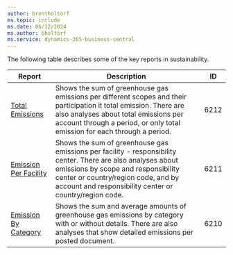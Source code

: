 ```yaml
---
author: brentholtorf
ms.topic: include
ms.date: 06/12/2024
ms.author: bholtorf
ms.service: dynamics-365-business-central
---
```


The following table describes some of the key reports in sustainability.

| Report | Description | ID | 
|---------|---------|---------|
|[Total Emissions](https://businesscentral.dynamics.com?report=6212)|Shows the sum of greenhouse gas emissions per different scopes and their participation it total emission. There are also analyses about total emissions per account through a period, or only total emission for each through a period.|6212|
|[Emission Per Facility](https://businesscentral.dynamics.com?report=6211)|Shows the sum of greenhouse gas emissions per facility - responsibility center. There are also analyses about emissions by scope and responsibility center or country/region code, and by account and responsibility center or country/region code.|6211|
|[Emission By Category](https://businesscentral.dynamics.com?report=6210)|Shows the sum and average amounts of greenhouse gas emissions by category with or without details. There are also analyses that show detailed emissions per posted document.|6210|
